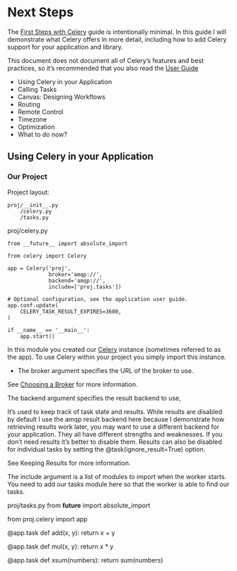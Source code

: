 # Next Steps

The [First Steps with Celery](http://docs.celeryproject.org/en/latest/getting-started/first-steps-with-celery.html#first-steps) guide is intentionally minimal. In this guide I will demonstrate what Celery offers in more detail, including how to add Celery support for your application and library.

This document does not document all of Celery’s features and best practices, so it’s recommended that you also read the [User Guide](http://docs.celeryproject.org/en/latest/userguide/index.html#guide)

* Using Celery in your Application  
* Calling Tasks  
* Canvas: Designing Workflows  
* Routing  
* Remote Control  
* Timezone  
* Optimization  
* What to do now?  


## Using Celery in your Application

### Our Project

Project layout:

```
proj/__init__.py
    /celery.py
    /tasks.py
```
proj/celery.py
```
from __future__ import absolute_import

from celery import Celery

app = Celery('proj',
             broker='amqp://',
             backend='amqp://',
             include=['proj.tasks'])

# Optional configuration, see the application user guide.
app.conf.update(
    CELERY_TASK_RESULT_EXPIRES=3600,
)

if __name__ == '__main__':
    app.start()
```
In this module you created our [Celery](http://docs.celeryproject.org/en/latest/reference/celery.html#celery.Celery) instance (sometimes referred to as the app). To use Celery within your project you simply import this instance.

* The broker argument specifies the URL of the broker to use.

 See [Choosing a Broker](http://docs.celeryproject.org/en/latest/getting-started/first-steps-with-celery.html#celerytut-broker) for more information.

The backend argument specifies the result backend to use,

It’s used to keep track of task state and results. While results are disabled by default I use the amqp result backend here because I demonstrate how retrieving results work later, you may want to use a different backend for your application. They all have different strengths and weaknesses. If you don’t need results it’s better to disable them. Results can also be disabled for individual tasks by setting the @task(ignore_result=True) option.

See Keeping Results for more information.

The include argument is a list of modules to import when the worker starts. You need to add our tasks module here so that the worker is able to find our tasks.

proj/tasks.py
from __future__ import absolute_import

from proj.celery import app


@app.task
def add(x, y):
    return x + y


@app.task
def mul(x, y):
    return x * y


@app.task
def xsum(numbers):
    return sum(numbers)